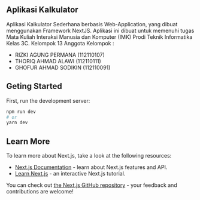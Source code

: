 ## Aplikasi Kalkulator

Aplikasi Kalkulator Sederhana berbasis Web-Application, yang dibuat menggunakan Framework NextJS.
Aplikasi ini dibuat untuk memenuhi tugas Mata Kuliah Interaksi Manusia dan Komputer (IMK) Prodi Teknik Informatika Kelas 3C.
Kelompok 13
Anggota Kelompok :
- RIZKI AGUNG PERMANA (112110107)
- THORIQ AHMAD ALAWI (112110111)
- GHOFUR AHMAD SODIKIN (112110091)

## Geting Started

First, run the development server:

```bash
npm run dev
# or
yarn dev
```

## Learn More

To learn more about Next.js, take a look at the following resources:

- [Next.js Documentation](https://nextjs.org/docs) - learn about Next.js features and API.
- [Learn Next.js](https://nextjs.org/learn) - an interactive Next.js tutorial.

You can check out [the Next.js GitHub repository](https://github.com/vercel/next.js/) - your feedback and contributions are welcome!
